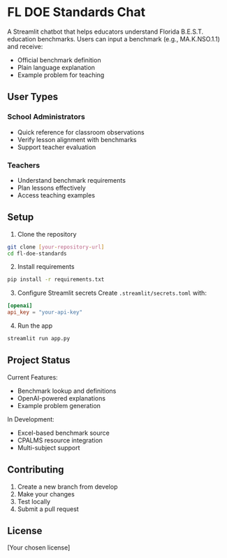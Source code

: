 # FL DOE Standards Chat

A Streamlit chatbot that helps educators understand Florida B.E.S.T. education benchmarks. Users can input a benchmark (e.g., MA.K.NSO.1.1) and receive:
- Official benchmark definition
- Plain language explanation
- Example problem for teaching

## User Types

### School Administrators
- Quick reference for classroom observations
- Verify lesson alignment with benchmarks
- Support teacher evaluation

### Teachers
- Understand benchmark requirements
- Plan lessons effectively
- Access teaching examples

## Setup

1. Clone the repository
```bash
git clone [your-repository-url]
cd fl-doe-standards
```

2. Install requirements
```bash
pip install -r requirements.txt
```

3. Configure Streamlit secrets
Create `.streamlit/secrets.toml` with:
```toml
[openai]
api_key = "your-api-key"
```

4. Run the app
```bash
streamlit run app.py
```

## Project Status

Current Features:
- Benchmark lookup and definitions
- OpenAI-powered explanations
- Example problem generation

In Development:
- Excel-based benchmark source
- CPALMS resource integration
- Multi-subject support

## Contributing

1. Create a new branch from develop
2. Make your changes
3. Test locally
4. Submit a pull request

## License

[Your chosen license]
